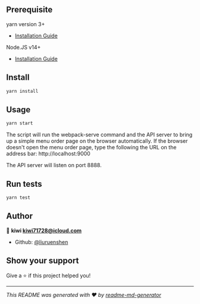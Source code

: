 ## Prerequisite

yarn version 3+

- [Installation Guide](https://yarnpkg.com/getting-started/install)

Node.JS v14+

- [Installation Guide](https://nodejs.org/en/)

## Install

```sh
yarn install
```

## Usage

```sh
yarn start
```

The script will run the webpack-serve command and the API server to bring up a simple menu order page on the browser automatically.
If the browser doesn't open the menu order page, type the following the URL on the address bar:
http://localhost:9000

The API server will listen on port 8888.

## Run tests

```sh
yarn test
```

## Author

👤 **kiwi <kiwi71728@icloud.com>**

- Github: [@liuruenshen](https://github.com/liuruenshen)

## Show your support

Give a ⭐️ if this project helped you!

---

_This README was generated with ❤️ by [readme-md-generator](https://github.com/kefranabg/readme-md-generator)_
